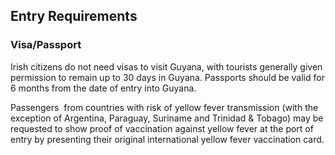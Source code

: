 ## Entry Requirements

### **Visa/Passport**

Irish citizens do not need visas to visit Guyana, with tourists generally given permission to remain up to 30 days in Guyana. Passports should be valid for 6 months from the date of entry into Guyana.

Passengers  from countries with risk of yellow fever transmission (with the exception of Argentina, Paraguay, Suriname and Trinidad & Tobago) may be requested to show proof of vaccination against yellow fever at the port of entry by presenting their original international yellow fever vaccination card.